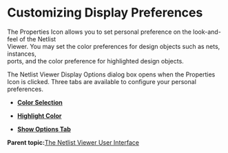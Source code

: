 # Customizing Display Preferences

The Properties Icon allows you to set personal preference on the look-and-feel of the Netlist<br /> Viewer. You may set the color preferences for design objects such as nets, instances,<br /> ports, and the color preference for highlighted design objects.

The Netlist Viewer Display Options dialog box opens when the Properties Icon is clicked. Three tabs are available to configure your personal preferences.

-   **[Color Selection](GUID-4C76A995-B0CA-4C88-9E8A-0A91AB36D9A2.md)**  

-   **[Highlight Color](GUID-F4E0C0C5-6B87-41A9-9238-C4ABBFF05F27.md)**  

-   **[Show Options Tab](GUID-EA37D3EC-4742-401A-8D4D-E70ECA89B811.md)**  


**Parent topic:**[The Netlist Viewer User Interface](GUID-AE5B905A-F233-42EF-B733-E0343D259060.md)

